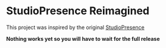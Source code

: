 # StudioPresence Reimagined

This project was inspired by the original [StudioPresence](https://github.com/iArxic/StudioPresence)

**Nothing works yet so you will have to wait for the full release**